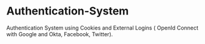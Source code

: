 # Authentication-System
Authentication System using Cookies and External Logins ( OpenId Connect with Google and Okta, Facebook, Twitter).
